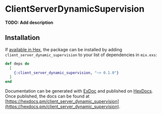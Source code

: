 # ClientServerDynamicSupervision

**TODO: Add description**

## Installation

If [available in Hex](https://hex.pm/docs/publish), the package can be installed
by adding `client_server_dynamic_supervision` to your list of dependencies in `mix.exs`:

```elixir
def deps do
  [
    {:client_server_dynamic_supervision, "~> 0.1.0"}
  ]
end
```

Documentation can be generated with [ExDoc](https://github.com/elixir-lang/ex_doc)
and published on [HexDocs](https://hexdocs.pm). Once published, the docs can
be found at [https://hexdocs.pm/client_server_dynamic_supervision](https://hexdocs.pm/client_server_dynamic_supervision).

